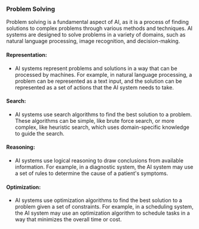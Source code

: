 ### Problem Solving
Problem solving is a fundamental aspect of AI, as it is a process of finding solutions to complex problems through various methods and techniques. AI systems are designed to solve problems in a variety of domains, such as natural language processing, image recognition, and decision-making.
#### Representation: 
  - AI systems represent problems and solutions in a way that can be processed by machines. For example, in natural language processing, a problem can be represented as a text input, and the solution can be represented as a set of actions that the AI system needs to take.

#### Search: 
  - AI systems use search algorithms to find the best solution to a problem. These algorithms can be simple, like brute force search, or more complex, like heuristic search, which uses domain-specific knowledge to guide the search.

#### Reasoning: 
  - AI systems use logical reasoning to draw conclusions from available information. For example, in a diagnostic system, the AI system may use a set of rules to determine the cause of a patient's symptoms.

#### Optimization: 
  - AI systems use optimization algorithms to find the best solution to a problem given a set of constraints. For example, in a scheduling system, the AI system may use an optimization algorithm to schedule tasks in a way that minimizes the overall time or cost.
